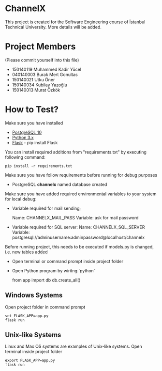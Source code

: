 # ChannelX
This project is created for the Software Engineering course of İstanbul Technical University. More details will be added.

# Project Members

(Please commit yourself into this file)

* 150140119 Muhammed Kadir Yücel
* 040140003 Burak Mert Gonultas
* 150140021 Utku Öner
* 150140034 Kubilay Yazoğlu
* 150140013 Murat Özkök

# How to Test?

Make sure you have installed

* [PostgreSQL 10](https://www.postgresql.org)
* [Python 3.x](https://www.python.org/)
* [Flask](http://flask.pocoo.org/) - pip install Flask

You can install required additions from "requirements.txt" by executing following command:

    pip install -r requirements.txt

Make sure you have follow requirements before running for debug purposes

* PostgreSQL **channelx** named database created

Make sure you have added required environmental variables to your system for local debug:

* Variable required for mail sending;

    Name: CHANNELX_MAIL_PASS
	Variable: ask for mail password

* Variable required for SQL server:
    Name: CHANNELX_SQL_SERVER
	Variable: postgresql://adminusername:adminpassword@localhost/channelx

Before running project, this needs to be executed if models.py is changed, i.e. new tables added

* Open terminal or command prompt inside project folder
* Open Python program by wiritng 'python'

    from app import db
    db.create_all()
    
## Windows Systems

Open project folder in command prompt

    set FLASK_APP=app.py
    flask run

## Unix-like Systems

Linux and Max OS systems are examples of Unix-like systems. Open terminal inside project folder

    export FLASK_APP=app.py
    flask run
